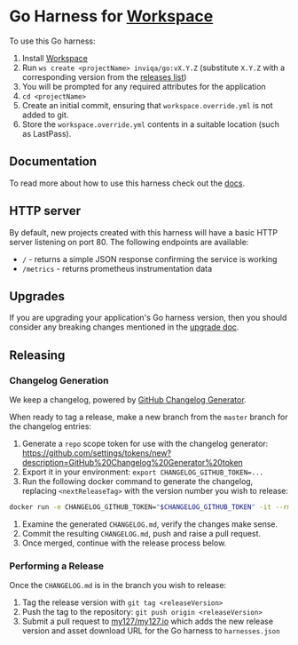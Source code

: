 # Go Harness for [Workspace]

To use this Go harness:

1. Install [Workspace]
1. Run `ws create <projectName> inviqa/go:vX.Y.Z` (substitute `X.Y.Z` with a corresponding version from the [releases list](https://github.com/inviqa/harness-go/releases))
1. You will be prompted for any required attributes for the application
1. `cd <projectName>`
1. Create an initial commit, ensuring that `workspace.override.yml` is not added to git.
1. Store the `workspace.override.yml` contents in a suitable location (such as LastPass).

## Documentation

To read more about how to use this harness check out the [docs](docs).

## HTTP server

By default, new projects created with this harness will have a basic HTTP server listening on port 80. The following endpoints are available:

* `/` - returns a simple JSON response confirming the service is working
* `/metrics` - returns prometheus instrumentation data

## Upgrades

If you are upgrading your application's Go harness version, then you should consider any breaking changes mentioned in the [upgrade doc].   

## Releasing

### Changelog Generation

We keep a changelog, powered by [GitHub Changelog Generator].

When ready to tag a release, make a new branch from the `master` branch for the changelog entries:
1. Generate a `repo` scope token for use with the changelog generator: https://github.com/settings/tokens/new?description=GitHub%20Changelog%20Generator%20token
1. Export it in your environment: `export CHANGELOG_GITHUB_TOKEN=...`
1. Run the following docker command to generate the changelog, replacing `<nextReleaseTag>` with the version number you
   wish to release:
  ```bash
  docker run -e CHANGELOG_GITHUB_TOKEN="$CHANGELOG_GITHUB_TOKEN" -it --rm -v "$(pwd)":/usr/local/src/your-app -v "$(pwd)/github-changelog-http-cache":/tmp/github-changelog-http-cache ferrarimarco/github-changelog-generator --user inviqa --project harness-go --exclude-labels "duplicate,question,invalid,wontfix,skip-changelog" --release-branch master --future-release <nextReleaseTag>
  ```
1. Examine the generated `CHANGELOG.md`, verify the changes make sense.
1. Commit the resulting `CHANGELOG.md`, push and raise a pull request.
1. Once merged, continue with the release process below.

### Performing a Release

Once the `CHANGELOG.md` is in the branch you wish to release:

1. Tag the release version with `git tag <releaseVersion>`
1. Push the tag to the repository: `git push origin <releaseVersion>`
1. Submit a pull request to [my127/my127.io] which adds the new release version and asset download URL for the
   Go harness to `harnesses.json`

[GitHub Changelog Generator]: https://github.com/github-changelog-generator/github-changelog-generator
[my127/my127.io]: https://github.com/my127/my127.io
[Workspace]:https://github.com/my127/workspace
[upgrade doc]: UPGRADE.md
